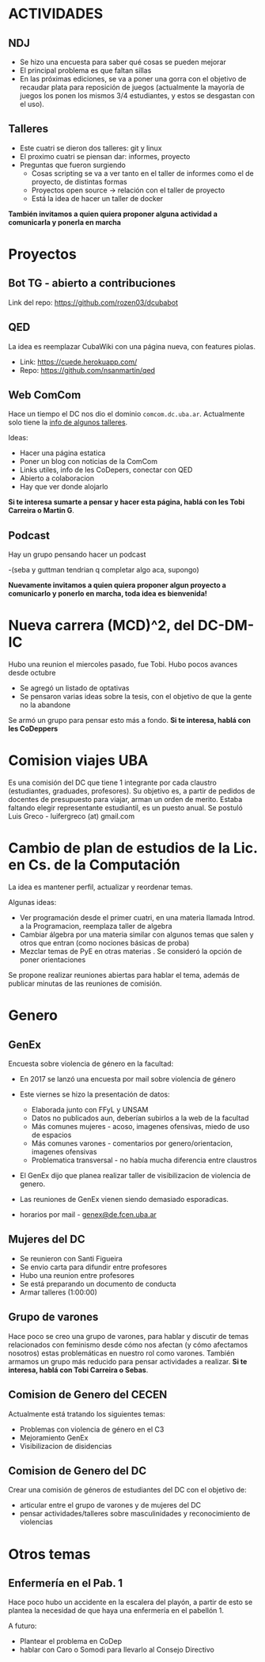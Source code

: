 # ACTIVIDADES
## NDJ
- Se hizo una encuesta para saber qué cosas se pueden mejorar
- El principal problema es que faltan sillas
- En las próximas ediciones, se va a poner una gorra con el objetivo de recaudar plata para reposición de juegos (actualmente la mayoría de juegos los ponen los mismos 3/4 estudiantes, y estos se desgastan con el uso).

## Talleres
- Este cuatri se dieron dos talleres: git y linux
- El proximo cuatri se piensan dar: informes, proyecto
- Preguntas que fueron surgiendo
	- Cosas scripting se va a ver tanto en el taller de informes como el de proyecto, de distintas formas
	- Proyectos open source -> relación con el taller de proyecto
	- Está la idea de hacer un taller de docker

**También invitamos a quien quiera proponer alguna actividad a comunicarla y ponerla en marcha**

# Proyectos
## Bot TG - abierto a contribuciones

Link del repo: https://github.com/rozen03/dcubabot

## QED

La idea es reemplazar CubaWiki con una página nueva, con features piolas.

- Link: https://cuede.herokuapp.com/
- Repo: https://github.com/nsanmartin/qed

## Web ComCom

Hace un tiempo el DC nos dio el dominio `comcom.dc.uba.ar`.
Actualmente solo tiene la [info de algunos talleres](https://comcom.dc.uba.ar/talleres/).

Ideas:
- Hacer una página estatica
- Poner un blog con noticias de la ComCom
- Links utiles, info de les CoDepers, conectar con QED
- Abierto a colaboracion
- Hay que ver donde alojarlo

**Si te interesa sumarte a pensar y hacer esta página, hablá con les Tobi Carreira o Martin G**.

## Podcast 

Hay un grupo pensando hacer un podcast

-(seba y guttman tendrian q completar algo aca, supongo)

**Nuevamente invitamos a quien quiera proponer algun proyecto a comunicarlo y ponerlo en marcha, toda idea es bienvenida!**

# Nueva carrera (MCD)^2, del DC-DM-IC

Hubo una reunion el miercoles pasado, fue Tobi.
Hubo pocos avances desde octubre

- Se agregó un listado de optativas
- Se pensaron varias ideas sobre la tesis, con el objetivo de que la gente no la abandone

Se armó un grupo para pensar esto más a fondo. **Si te interesa, hablá con les CoDeppers**

# Comision viajes UBA

Es una comisión del DC que tiene 1 integrante por cada claustro (estudiantes, graduades, profesores).
Su objetivo es, a partir de pedidos de docentes de presupuesto para viajar, arman un orden de merito.
Estaba faltando elegir representante estudiantil, es un puesto anual.
Se postuló Luis Greco - luifergreco (at) gmail.com

# Cambio de plan de estudios de la Lic. en Cs. de la Computación

La idea es mantener perfil, actualizar y reordenar temas.

Algunas ideas:
- Ver programación desde el primer cuatri, en una materia llamada Introd. a la Programacion, reemplaza taller de algebra
- Cambiar álgebra por una materia similar con algunos temas que salen y otros que entran (como nociones básicas de proba)
- Mezclar temas de PyE en otras materias
. Se consideró la opción de poner orientaciones

Se propone realizar reuniones abiertas para hablar el tema, además de publicar minutas de las reuniones de comisión.

# Genero
## GenEx

Encuesta sobre violencia de género en la facultad:

- En 2017 se lanzó una encuesta por mail sobre violencia de género
- Este viernes se hizo la presentación de datos:
	- Elaborada junto con FFyL y UNSAM
	- Datos no publicados aun, deberían subirlos a la web de la facultad
	- Más comunes mujeres - acoso, imagenes ofensivas, miedo de uso de espacios
	- Más comunes varones - comentarios por genero/orientacion, imagenes ofensivas
	- Problematica transversal - no había mucha diferencia entre claustros

- El GenEx dijo que planea realizar taller de visibilizacion de violencia de genero.
- Las reuniones de GenEx vienen siendo demasiado esporadicas.
- horarios por mail - genex@de.fcen.uba.ar

## Mujeres del DC

- Se reunieron con Santi Figueira
- Se envio carta para difundir entre profesores
- Hubo una reunion entre profesores
- Se está preparando un documento de conducta
- Armar talleres (1:00:00)

## Grupo de varones

Hace poco se creo una grupo de varones, para hablar y discutir de temas relacionados con feminismo desde cómo nos afectan (y cómo afectamos nosotros) estas problemáticas en nuestro rol como varones.
También armamos un grupo más reducido para pensar actividades a realizar. **Si te interesa, hablá con Tobi Carreira o Sebas**.

## Comision de Genero del CECEN

Actualmente está tratando los siguientes temas:
- Problemas con violencia de género en el C3
- Mejoramiento GenEx
- Visibilizacion de disidencias

## Comision de Genero del DC

Crear una comisión de géneros de estudiantes del DC con el objetivo de:
- articular entre el grupo de varones y de mujeres del DC
- pensar actividades/talleres sobre masculinidades y reconocimiento de violencias

# Otros temas

## Enfermería en el Pab. 1

Hace poco hubo un accidente en la escalera del playón, a partir de esto se plantea la necesidad de que haya una enfermería en el pabellón 1.

A futuro:
- Plantear el problema en CoDep
- hablar con Caro o Somodi para llevarlo al Consejo Directivo
